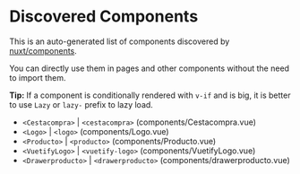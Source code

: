 # Discovered Components

This is an auto-generated list of components discovered by [nuxt/components](https://github.com/nuxt/components).

You can directly use them in pages and other components without the need to import them.

**Tip:** If a component is conditionally rendered with `v-if` and is big, it is better to use `Lazy` or `lazy-` prefix to lazy load.

- `<Cestacompra>` | `<cestacompra>` (components/Cestacompra.vue)
- `<Logo>` | `<logo>` (components/Logo.vue)
- `<Producto>` | `<producto>` (components/Producto.vue)
- `<VuetifyLogo>` | `<vuetify-logo>` (components/VuetifyLogo.vue)
- `<Drawerproducto>` | `<drawerproducto>` (components/drawerproducto.vue)
